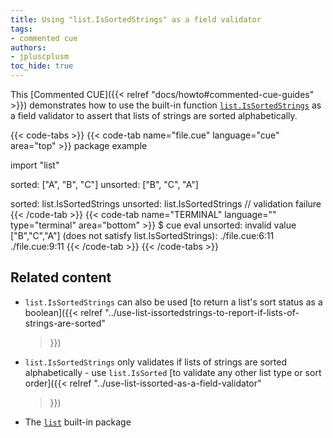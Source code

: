 ```yaml
---
title: Using "list.IsSortedStrings" as a field validator
tags:
- commented cue
authors:
- jpluscplusm
toc_hide: true
---
```


This [Commented CUE]({{< relref "docs/howto#commented-cue-guides" >}})
demonstrates how to use the built-in function
[`list.IsSortedStrings`](https://pkg.go.dev/cuelang.org/go/pkg/list#IsSortedStrings)
as a field validator to assert that lists of strings are sorted alphabetically.

{{< code-tabs >}}
{{< code-tab name="file.cue" language="cue"  area="top" >}}
package example

import "list"

sorted: ["A", "B", "C"]
unsorted: ["B", "C", "A"]

sorted:   list.IsSortedStrings
unsorted: list.IsSortedStrings // validation failure
{{< /code-tab >}}
{{< code-tab name="TERMINAL" language="" type="terminal" area="bottom" >}}
$ cue eval
unsorted: invalid value ["B","C","A"] (does not satisfy list.IsSortedStrings):
    ./file.cue:6:11
    ./file.cue:9:11
{{< /code-tab >}}
{{< /code-tabs >}}

## Related content

- `list.IsSortedStrings` can also be used
  [to return a list's sort status as a boolean]({{< relref
    "../use-list-issortedstrings-to-report-if-lists-of-strings-are-sorted"
  >}})
- `list.IsSortedStrings` only validates if lists of strings are sorted
  alphabetically - use `list.IsSorted`
  [to validate any other list type or sort order]({{< relref
    "../use-list-issorted-as-a-field-validator"
  >}})
- The [`list`](https://pkg.go.dev/cuelang.org/go/pkg/list) built-in package
